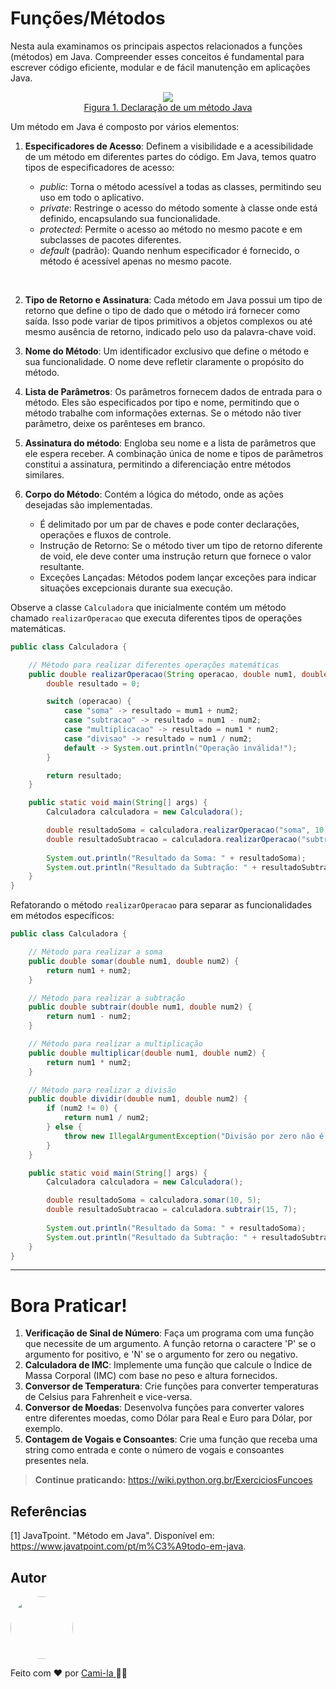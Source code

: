 # Funções/Métodos

Nesta aula examinamos os principais aspectos relacionados a funções (métodos) em Java. Compreender esses conceitos é fundamental para escrever código eficiente, modular e de fácil manutenção em aplicações Java.

<p align="center">
<img src="https://static.javatpoint.com/core/images/method-in-java.png" /><br>
<a href="https://www.javatpoint.com/pt/m%C3%A9todo-em-java">Figura 1. Declaração de um método Java</a></p>

Um método em Java é composto por vários elementos:

1. **Especificadores de Acesso**: Definem a visibilidade e a acessibilidade de um método em diferentes partes do código. Em Java, temos quatro tipos de especificadores de acesso:

   - _public_: Torna o método acessível a todas as classes, permitindo seu uso em todo o aplicativo.
   - _private_: Restringe o acesso do método somente à classe onde está definido, encapsulando sua funcionalidade.
   - _protected_: Permite o acesso ao método no mesmo pacote e em subclasses de pacotes diferentes.
   - _default_ (padrão): Quando nenhum especificador é fornecido, o método é acessível apenas no mesmo pacote.

<br>

2. **Tipo de Retorno e Assinatura**: Cada método em Java possui um tipo de retorno que define o tipo de dado que o método irá fornecer como saída. Isso pode variar de tipos primitivos a objetos complexos ou até mesmo ausência de retorno, indicado pelo uso da palavra-chave void.

3. **Nome do Método**: Um identificador exclusivo que define o método e sua funcionalidade. O nome deve refletir claramente o propósito do método.

4. **Lista de Parâmetros**: Os parâmetros fornecem dados de entrada para o método. Eles são especificados por tipo e nome, permitindo que o método trabalhe com informações externas. Se o método não tiver parâmetro, deixe os parênteses em branco.

5. **Assinatura do método**: Engloba seu nome e a lista de parâmetros que ele espera receber. A combinação única de nome e tipos de parâmetros constitui a assinatura, permitindo a diferenciação entre métodos similares.

6. **Corpo do Método**: Contém a lógica do método, onde as ações desejadas são implementadas. 
   
    - É delimitado por um par de chaves e pode conter declarações, operações e fluxos de controle.
    - Instrução de Retorno: Se o método tiver um tipo de retorno diferente de void, ele deve conter uma instrução return que fornece o valor resultante.
    - Exceções Lançadas: Métodos podem lançar exceções para indicar situações excepcionais durante sua execução.

Observe a classe `Calculadora` que inicialmente contém um método chamado `realizarOperacao` que executa diferentes tipos de operações matemáticas. 

```java
public class Calculadora {

    // Método para realizar diferentes operações matemáticas
    public double realizarOperacao(String operacao, double num1, double num2) {
        double resultado = 0;

        switch (operacao) {
            case "soma" -> resultado = mum1 + num2;
            case "subtracao" -> resultado = num1 - num2;
            case "multiplicacao" -> resultado = num1 * num2;
            case "divisao" -> resultado = num1 / num2;
            default -> System.out.println("Operação inválida!");
        }

        return resultado;
    }

    public static void main(String[] args) {
        Calculadora calculadora = new Calculadora();

        double resultadoSoma = calculadora.realizarOperacao("soma", 10, 5);
        double resultadoSubtracao = calculadora.realizarOperacao("subtracao", 15, 7);
        
        System.out.println("Resultado da Soma: " + resultadoSoma);
        System.out.println("Resultado da Subtração: " + resultadoSubtracao);
    }
}
```

Refatorando o método `realizarOperacao` para separar as funcionalidades em métodos específicos:

```java
public class Calculadora {

    // Método para realizar a soma
    public double somar(double num1, double num2) {
        return num1 + num2;
    }

    // Método para realizar a subtração
    public double subtrair(double num1, double num2) {
        return num1 - num2;
    }

    // Método para realizar a multiplicação
    public double multiplicar(double num1, double num2) {
        return num1 * num2;
    }

    // Método para realizar a divisão
    public double dividir(double num1, double num2) {
        if (num2 != 0) {
            return num1 / num2;
        } else {
            throw new IllegalArgumentException("Divisão por zero não é permitida!");
        }
    }

    public static void main(String[] args) {
        Calculadora calculadora = new Calculadora();

        double resultadoSoma = calculadora.somar(10, 5);
        double resultadoSubtracao = calculadora.subtrair(15, 7);
        
        System.out.println("Resultado da Soma: " + resultadoSoma);
        System.out.println("Resultado da Subtração: " + resultadoSubtracao);
    }
}
```

----

# Bora Praticar!

1. **Verificação de Sinal de Número**: Faça um programa com uma função que necessite de um argumento. A função retorna o caractere 'P' se o argumento for positivo, e 'N' se o argumento for zero ou negativo.
2. **Calculadora de IMC**: Implemente uma função que calcule o Índice de Massa Corporal (IMC) com base no peso e altura fornecidos.
3. **Conversor de Temperatura**: Crie funções para converter temperaturas de Celsius para Fahrenheit e vice-versa.
4. **Conversor de Moedas**: Desenvolva funções para converter valores entre diferentes moedas, como Dólar para Real e Euro para Dólar, por exemplo.
5. **Contagem de Vogais e Consoantes**: Crie uma função que receba uma string como entrada e conte o número de vogais e consoantes presentes nela.

> **Continue praticando:** https://wiki.python.org.br/ExerciciosFuncoes<br>

## Referências

[1] JavaTpoint. "Método em Java". Disponível em: https://www.javatpoint.com/pt/m%C3%A9todo-em-java.


## Autor

<a href="https://www.linkedin.com/in/cami-la/">
 <img style="border-radius: 50%;" src="https://avatars.githubusercontent.com/u/64323124?v=4" width="100px;" alt=""/></a>
<br>

Feito com ❤️ por <a href="https://www.instagram.com/camimi_la/" title="Instagram">Cami-la </a> 👋🏽 